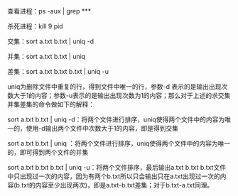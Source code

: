 查看进程：ps -aux | grep ***

杀死进程：kill  9 pid

交集：sort a.txt b.txt | uniq -d

并集：sort a.txt b.txt | uniq

差集：sort a.txt b.txt b.txt | uniq -u

uniq为删除文件中重复的行，得到文件中唯一的行，参数-d 表示的是输出出现次数大于1的内容；参数-u表示的是输出出现次数为1的内容；那么对于上述的求交集并集差集的命令做如下的解释：

sort a.txt b.txt | uniq -d：将两个文件进行排序，uniq使得两个文件中的内容为唯一的，使用-d输出两个文件中次数大于1的内容，即是得到交集

sort a.txt b.txt | uniq ：将两个文件进行排序，uniq使得两个文件中的内容为唯一的，即可得到两个文件的并集

sort a.txt b.txt b.txt | uniq -u：将两个文件排序，最后输出a.txt b.txt b.txt文件中只出现过一次的内容，因为有两个b.txt所以只会输出只在a.txt出现过一次的内容(b.txt的内容至少出现两次)，即是a.txt-b.txt差集；对于b.txt-a.txt同理。

